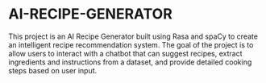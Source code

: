 # AI-RECIPE-GENERATOR
This project is an AI Recipe Generator built using Rasa and spaCy to create an intelligent recipe recommendation system. The goal of the project is to allow users to interact with a chatbot that can suggest recipes, extract ingredients and instructions from a dataset, and provide detailed cooking steps based on user input.

